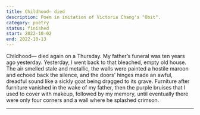 ```yaml
---
title: Childhood— died
description: Poem in imitation of Victoria Chang's "Obit".
category: poetry
status: finished
start: 2022-10-02
end: 2022-10-13
---
```


Childhood— died again on a Thursday. My father’s funeral was ten years ago yesterday. Yesterday, I went back to that bleached, empty old house. The air smelled stale and metallic, the walls were painted a hostile maroon and echoed back the silence, and the doors' hinges made an awful, dreadful sound like a sickly goat being dragged to its grave. Furniture after furniture vanished in the wake of my father, then the purple bruises that I used to cover with makeup, followed by my memory, until eventually there were only four corners and a wall where he splashed crimson.

---
